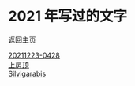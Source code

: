 # 2021 年写过的文字

[返回主页](/lnov/)  

[20211223-0428](./ej3njeekkeemm)  
[上房顶](./上房顶)  
[Silvigarabis](./Silvigarabis/)  
